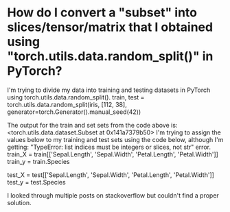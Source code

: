 
# How do I convert a "subset" into slices/tensor/matrix that I obtained using "torch.utils.data.random_split()" in PyTorch?

I'm trying to divide my data into training and testing datasets in PyTorch using torch.utils.data.random_split().
train, test = torch.utils.data.random_split(iris, [112, 38], generator=torch.Generator().manual_seed(42))

The output for the train and set sets from the code above is:
<torch.utils.data.dataset.Subset at 0x141a7379b50>
I'm trying to assign the values below to my training and test sets using the code below, although I'm getting: "TypeError: list indices must be integers or slices, not str" error.
train_X = train[['Sepal.Length', 'Sepal.Width', 'Petal.Length',
                 'Petal.Width']]
train_y = train.Species

test_X = test[['Sepal.Length', 'Sepal.Width', 'Petal.Length',
                 'Petal.Width']]
test_y = test.Species

I looked through multiple posts on stackoverflow but couldn't find a proper solution.

        